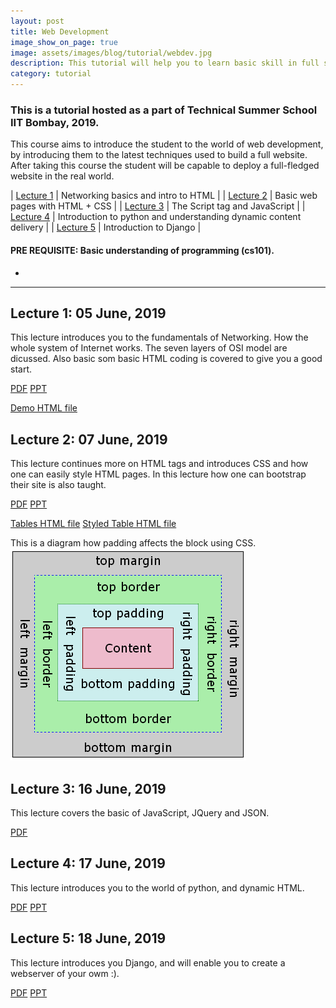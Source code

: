 ```yaml
---
layout: post
title: Web Development
image_show_on_page: true
image: assets/images/blog/tutorial/webdev.jpg
description: This tutorial will help you to learn basic skill in full stack website development.
category: tutorial
---
```

### This is a tutorial hosted as a part of Technical Summer School IIT Bombay, 2019.

This course aims to introduce the student to the world of web development, by introducing them to the latest techniques used to build a full website. After taking this course the student will be capable to deploy a full-fledged website in the real world.


| [Lecture 1](#lecture1) | Networking basics and intro to HTML                               |
| [Lecture 2](#lecture2) | Basic web pages with HTML + CSS                                   |
| [Lecture 3](#lecture3) | The Script tag and JavaScript                                     |
| [Lecture 4](#lecture4) | Introduction to python and understanding dynamic content delivery |
| [Lecture 5](#lecture5) | Introduction to Django                                            |

#### PRE REQUISITE: Basic understanding of programming (cs101).

<!-- Divider -->
<ul class="alt">
<li></li>
</ul>
<hr class="major" />


## Lecture 1: 05 June, 2019<a name="lecture1"></a>
  This lecture introduces you to the fundamentals of Networking. How the whole system of Internet works. The seven layers of OSI model are dicussed. Also basic som basic HTML coding is covered to give you a good start.

<a target="blank" href="{{ site.url }}/assets/files/blog/tutorials/webdev/Part1.pdf" class="button special">PDF</a>
<a target="blank" href="{{ site.url }}/assets/files/blog/tutorials/webdev/Part1.pptx" class="button ">PPT</a>
<p><a target="blank" href="{{ site.url }}/assets/files/blog/tutorials/webdev/demo.html" class="button ">Demo HTML file</a></p>

## Lecture 2: 07 June, 2019<a name="lecture2"></a>
  This lecture continues more on HTML tags and introduces CSS and how one can easily style HTML pages. In this lecture how one can bootstrap their site is also taught.

<a target="blank" href="{{ site.url }}/assets/files/blog/tutorials/webdev/Part2.pdf" class="button special">PDF</a>
<a target="blank" href="{{ site.url }}/assets/files/blog/tutorials/webdev/Part2.pptx" class="button ">PPT</a>
<p>
  <a target="blank" href="{{ site.url }}/assets/files/blog/tutorials/webdev/tables.html" class="button ">Tables HTML file</a>
  <a target="blank" href="{{ site.url }}/assets/files/blog/tutorials/webdev/styled_tables.html" class="button ">Styled Table HTML file</a>
</p>
This is a diagram how padding affects the block using CSS.<br>
<img src="/assets/images/blog/tutorial/webdev/css_padding.png">

## Lecture 3: 16 June, 2019<a name="lecture3"></a>
  This lecture covers the basic of JavaScript, JQuery and JSON.

<a target="blank" href="{{ site.url }}/assets/files/blog/tutorials/webdev/Part3.pdf" class="button special">PDF</a>

## Lecture 4: 17 June, 2019<a name="lecture4"></a>
  This lecture introduces you to the world of python, and dynamic HTML.

<a target="blank" href="{{ site.url }}/assets/files/blog/tutorials/webdev/Part4.pdf" class="button special">PDF</a>
<a target="blank" href="{{ site.url }}/assets/files/blog/tutorials/webdev/Part4.pptx" class="button ">PPT</a>

## Lecture 5: 18 June, 2019<a name="lecture5"></a>
  This lecture introduces you Django, and will enable you to create a webserver of your owm :).

<a target="blank" href="{{ site.url }}/assets/files/blog/tutorials/webdev/Part5.pdf" class="button special">PDF</a>
<a target="blank" href="{{ site.url }}/assets/files/blog/tutorials/webdev/Part5.pptx" class="button ">PPT</a>
